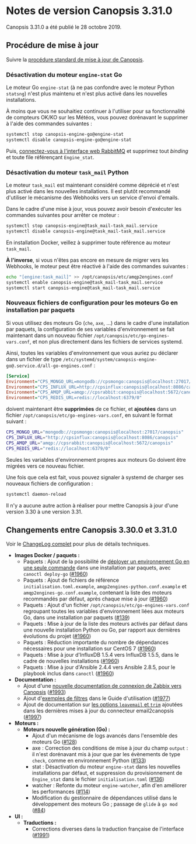 # Notes de version Canopsis 3.31.0

Canopsis 3.31.0 a été publié le 28 octobre 2019.

## Procédure de mise à jour

Suivre la [procédure standard de mise à jour de Canopsis](../guide-administration/mise-a-jour/index.md).

### Désactivation du moteur `engine-stat` Go

Le moteur Go `engine-stat` (à ne pas confondre avec le moteur Python `statsng`) n'est plus maintenu et n'est plus activé dans les nouvelles installations.

À moins que vous ne souhaitiez continuer à l'utiliser pour sa fonctionnalité de compteurs OK/KO sur les Météos, vous pouvez dorénavant le supprimer à l'aide des commandes suivantes :

```sh
systemctl stop canopsis-engine-go@engine-stat
systemctl disable canopsis-engine-go@engine-stat
```

Puis, [connectez-vous à l'interface web RabbitMQ](../guide-administration/installation/premiere-connexion.md#interface-web-rabbitmq) et supprimez tout *binding* et toute file référençant `Engine_stat`.

### Désactivation du moteur `task_mail` Python

Le moteur `task_mail` est maintenant considéré comme déprécié et n'est plus activé dans les nouvelles installations. Il est plutôt recommandé d'utiliser le mécanisme des Webhooks vers un service d'envoi d'emails.

Dans le cadre d'une mise à jour, vous pouvez avoir besoin d'exécuter les commandes suivantes pour arrêter ce moteur :

```sh
systemctl stop canopsis-engine@task_mail-task_mail.service
systemctl disable canopsis-engine@task_mail-task_mail.service
```

En installation Docker, veillez à supprimer toute référence au moteur `task_mail`.

**À l'inverse**, si vous n'êtes pas encore en mesure de migrer vers les Webhooks, le moteur peut être réactivé à l'aide des commandes suivantes :

```sh
echo "[engine:task_mail]" >> /opt/canopsis/etc/amqp2engines.conf
systemctl enable canopsis-engine@task_mail-task_mail.service
systemctl start canopsis-engine@task_mail-task_mail.service
```

### Nouveaux fichiers de configuration pour les moteurs Go en installation par paquets

Si vous utilisez des moteurs Go (`che`, `axe`, …) dans le cadre d'une installation par paquets, la configuration de ses variables d'environnement se fait maintenant dans un nouveau fichier `/opt/canopsis/etc/go-engines-vars.conf`, et non plus directement dans les fichiers de services systemd.

Ainsi, toutes les variables d'environnement que vous auriez pu déclarer dans un fichier de type `/etc/systemd/system/canopsis-engine-go@.service.d/all-go-engines.conf` :

```ini
[Service]
Environment="CPS_MONGO_URL=mongodb://cpsmongo:canopsis@localhost:27017/canopsis"
Environment="CPS_INFLUX_URL=http://cpsinflux:canopsis@localhost:8086/canopsis"
Environment="CPS_AMQP_URL=amqp://cpsrabbit:canopsis@localhost:5672/canopsis"
Environment="CPS_REDIS_URL=redis://localhost:6379/0"
```

doivent maintenant être **supprimées** de ce fichier, et **ajoutées** dans un fichier `/opt/canopsis/etc/go-engines-vars.conf`, en suivant le format suivant :

```sh
CPS_MONGO_URL="mongodb://cpsmongo:canopsis@localhost:27017/canopsis"
CPS_INFLUX_URL="http://cpsinflux:canopsis@localhost:8086/canopsis"
CPS_AMQP_URL="amqp://cpsrabbit:canopsis@localhost:5672/canopsis"
CPS_REDIS_URL="redis://localhost:6379/0"
```

Seules les variables d'environnement propres aux moteurs Go doivent être migrées vers ce nouveau fichier.

Une fois que cela est fait, vous pouvez signaler à systemd de charger ses nouveaux fichiers de configuration :
```sh
systemctl daemon-reload
```

Il n'y a aucune autre action à réaliser pour mettre Canopsis à jour d'une version 3.30 à une version 3.31.

## Changements entre Canopsis 3.30.0 et 3.31.0

Voir le [ChangeLog complet](https://git.canopsis.net/canopsis/canopsis/blob/develop/CHANGELOG.md) pour plus de détails techniques.

*  **Images Docker / paquets :**
    *  Paquets : Ajout de la possibilité de [déployer un environnement Go en une seule commande](../guide-administration/installation/installation-paquets.md) dans une installation par paquets, avec `canoctl deploy-go` ([#1960](https://git.canopsis.net/canopsis/canopsis/issues/1960))
    *  Paquets : Ajout de fichiers de référence `initialisation.toml.example`, `amqp2engines-python.conf.example` et `amqp2engines-go.conf.example`, contenant la liste des moteurs recommandés par défaut, après chaque mise à jour ([#1960](https://git.canopsis.net/canopsis/canopsis/issues/1960))
    *  Paquets : Ajout d'un fichier `/opt/canopsis/etc/go-engines-vars.conf` regroupant toutes les variables d'environnement liées aux moteurs Go, dans une installation par paquets ([#139](https://git.canopsis.net/canopsis/go-engines/issues/139))
    *  Paquets : Mise à jour de la liste des moteurs activés par défaut dans une nouvelle installation Python ou Go, par rapport aux dernières évolutions du projet ([#1960](https://git.canopsis.net/canopsis/canopsis/issues/1960))
    *  Paquets : Réduction importante du nombre de dépendances nécessaires pour une installation sur CentOS 7 ([#1960](https://git.canopsis.net/canopsis/canopsis/issues/1960))
    *  Paquets : Mise à jour d'InfluxDB 1.5.4 vers InfluxDB 1.5.5, dans le cadre de nouvelles installations ([#1960](https://git.canopsis.net/canopsis/canopsis/issues/1960))
    *  Paquets : Mise à jour d'Ansible 2.4.4 vers Ansible 2.8.5, pour le playbook inclus dans `canoctl` ([#1960](https://git.canopsis.net/canopsis/canopsis/issues/1960))
*  **Documentation :**
    *  Ajout d'une [nouvelle documentation de connexion de Zabbix vers Canopsis](../interconnexions/Supervision/Zabbix.md) ([#1993](https://git.canopsis.net/canopsis/canopsis/issues/1993))
    *  Ajout d'[exemples de filtres](../guide-utilisation/interface/filtres/index.md) dans le Guide d'utilisation ([#1977](https://git.canopsis.net/canopsis/canopsis/issues/1977))
    *  Ajout de documentation sur [les options `leavemail` et `trim`](../interconnexions/Transport/Mail.md) ajoutées dans les dernières mises à jour du connecteur email2canopsis ([#1997](https://git.canopsis.net/canopsis/canopsis/issues/1997))
*  **Moteurs :**
    *  **Moteurs nouvelle génération (Go) :**
        *  Ajout d'un mécanisme de logs avancés dans l'ensemble des moteurs Go ([#128](https://git.canopsis.net/canopsis/go-engines/issues/128))
        *  axe : Correction des conditions de mise à jour du champ `output` : il n'est dorénavant mis à jour que par les évènements de type `check`, comme en environnement Python ([#133](https://git.canopsis.net/canopsis/go-engines/issues/133))
        *  stat : Désactivation du moteur `engine-stat` dans les nouvelles installations par défaut, et suppression du provisionnement de `Engine_stat` dans le fichier `initialisation.toml` ([#136](https://git.canopsis.net/canopsis/go-engines/issues/136))
        *  watcher : Refonte du moteur `engine-watcher`, afin d'en améliorer les performances ([#114](https://git.canopsis.net/canopsis/go-engines/issues/114))
        *  Modification du gestionnaire de dépendances utilisé dans le développement des moteurs Go ; passage de `glide` à `go mod` ([#84](https://git.canopsis.net/canopsis/go-engines/issues/84))
*  **UI :**
    *  **Traductions :**
        *  Corrections diverses dans la traduction française de l'interface ([#1991](https://git.canopsis.net/canopsis/canopsis/issues/1991))
